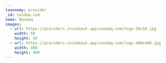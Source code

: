 ```yaml
---
taxonomy: provider
_id: nasdaq.com
name: Nasdaq
images:
  - url: https://providers.insideout.app/nasdaq.com/logo-50x50.jpg
    width: 50
    height: 50
  - url: https://providers.insideout.app/nasdaq.com/logo-400x400.jpg
    width: 400
    height: 400
---
```

